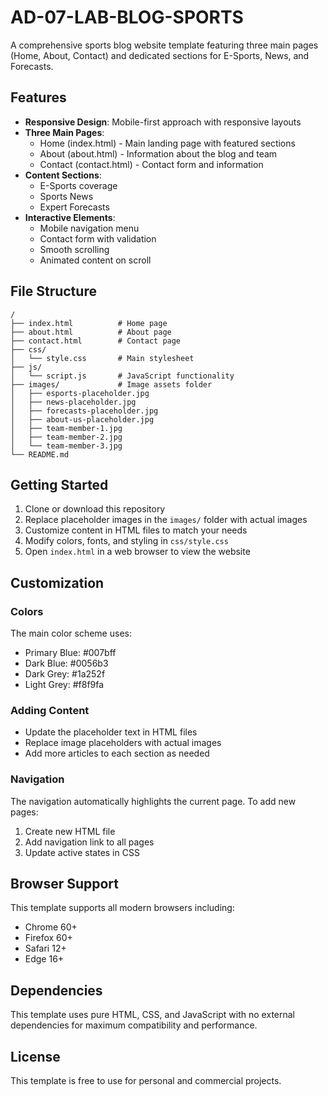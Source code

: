 # AD-07-LAB-BLOG-SPORTS

A comprehensive sports blog website template featuring three main pages (Home, About, Contact) and dedicated sections for E-Sports, News, and Forecasts.

## Features

- **Responsive Design**: Mobile-first approach with responsive layouts
- **Three Main Pages**: 
  - Home (index.html) - Main landing page with featured sections
  - About (about.html) - Information about the blog and team
  - Contact (contact.html) - Contact form and information
- **Content Sections**:
  - E-Sports coverage
  - Sports News
  - Expert Forecasts
- **Interactive Elements**: 
  - Mobile navigation menu
  - Contact form with validation
  - Smooth scrolling
  - Animated content on scroll

## File Structure

```
/
├── index.html          # Home page
├── about.html          # About page
├── contact.html        # Contact page
├── css/
│   └── style.css       # Main stylesheet
├── js/
│   └── script.js       # JavaScript functionality
├── images/             # Image assets folder
│   ├── esports-placeholder.jpg
│   ├── news-placeholder.jpg
│   ├── forecasts-placeholder.jpg
│   ├── about-us-placeholder.jpg
│   ├── team-member-1.jpg
│   ├── team-member-2.jpg
│   └── team-member-3.jpg
└── README.md
```

## Getting Started

1. Clone or download this repository
2. Replace placeholder images in the `images/` folder with actual images
3. Customize content in HTML files to match your needs
4. Modify colors, fonts, and styling in `css/style.css`
5. Open `index.html` in a web browser to view the website

## Customization

### Colors
The main color scheme uses:
- Primary Blue: #007bff
- Dark Blue: #0056b3
- Dark Grey: #1a252f
- Light Grey: #f8f9fa

### Adding Content
- Update the placeholder text in HTML files
- Replace image placeholders with actual images
- Add more articles to each section as needed

### Navigation
The navigation automatically highlights the current page. To add new pages:
1. Create new HTML file
2. Add navigation link to all pages
3. Update active states in CSS

## Browser Support

This template supports all modern browsers including:
- Chrome 60+
- Firefox 60+
- Safari 12+
- Edge 16+

## Dependencies

This template uses pure HTML, CSS, and JavaScript with no external dependencies for maximum compatibility and performance.

## License

This template is free to use for personal and commercial projects.
